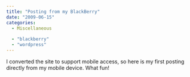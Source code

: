 ```yaml
---
title: "Posting from my BlackBerry"
date: "2009-06-15"
categories: 
  - Miscellaneous
 
  - "blackberry"
  - "wordpress"
---
```


I converted the site to support mobile access, so here is my first posting directly from my mobile device. What fun!
